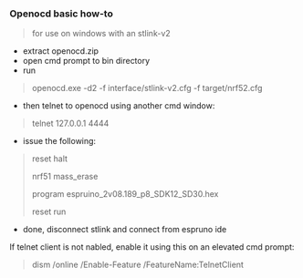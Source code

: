 
### Openocd basic how-to
> for use on windows with an stlink-v2

- extract openocd.zip 
- open cmd prompt to bin directory
- run 
> openocd.exe -d2 -f interface/stlink-v2.cfg  -f target/nrf52.cfg 
- then telnet to openocd using another cmd window:
> telnet 127.0.0.1  4444
- issue the following:
> reset halt
> 
> nrf51 mass_erase
> 
> program espruino_2v08.189_p8_SDK12_SD30.hex
> 
> reset run
> 


- done, disconnect stlink and connect from espruno ide



If telnet client is not nabled, enable it using this on an elevated cmd prompt:
> dism /online /Enable-Feature /FeatureName:TelnetClient
